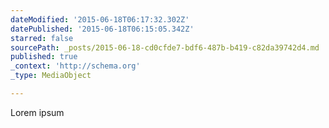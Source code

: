 ```yaml
---
dateModified: '2015-06-18T06:17:32.302Z'
datePublished: '2015-06-18T06:15:05.342Z'
starred: false
sourcePath: _posts/2015-06-18-cd0cfde7-bdf6-487b-b419-c82da39742d4.md
published: true
_context: 'http://schema.org'
_type: MediaObject

---
```

Lorem ipsum
